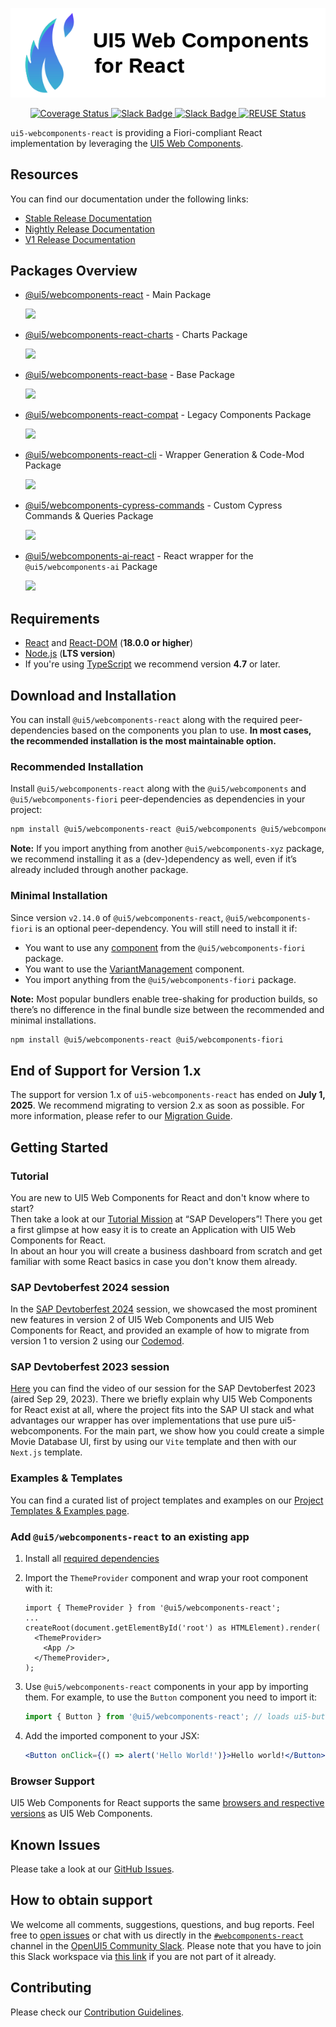 <a name="top"></a>

<p align="center">
  <img src="https://raw.githubusercontent.com/SAP/ui5-webcomponents-react/main/assets/Logo-Sticker.png" alt="UI5 Web Components for React Logo" />
</p>
<p align="center">
  <a href='https://coveralls.io/github/SAP/ui5-webcomponents-react'>
    <img src='https://coveralls.io/repos/github/SAP/ui5-webcomponents-react/badge.svg' alt='Coverage Status' />
  </a>
  <a href="https://ui5-slack-invite.cfapps.eu10.hana.ondemand.com/" target="_blank">
      <img alt="Slack Badge" src="https://badgen.net/badge/slack/Join OpenUI5 Slack workspace/blue?icon=slack">
    </a>
  <a href="https://openui5.slack.com/archives/CSQEJ2J04" target="_blank">
    <img alt="Slack Badge" src="https://badgen.net/badge/slack/webcomponents-react/orange?icon=slack">
  </a>
  <a href="https://api.reuse.software/info/github.com/SAP/ui5-webcomponents-react" target="_blank">
    <img alt="REUSE Status" src="https://api.reuse.software/badge/github.com/SAP/ui5-webcomponents-react"/>
  </a>
</p>

`ui5-webcomponents-react` is providing a Fiori-compliant React implementation by leveraging the [UI5 Web Components](https://github.com/SAP/ui5-webcomponents).

## Resources

You can find our documentation under the following links:

- [Stable Release Documentation](https://sap.github.io/ui5-webcomponents-react/)
- [Nightly Release Documentation](https://sap.github.io/ui5-webcomponents-react/nightly/)
- [V1 Release Documentation](https://sap.github.io/ui5-webcomponents-react/v1/)

## Packages Overview

- [@ui5/webcomponents-react](https://github.com/SAP/ui5-webcomponents-react/tree/main/packages/main) - Main Package

  [![](https://badgen.net/npm/v/@ui5/webcomponents-react?icon=npm)](https://www.npmjs.com/package/@ui5/webcomponents-react)

- [@ui5/webcomponents-react-charts](https://github.com/SAP/ui5-webcomponents-react/tree/main/packages/charts) - Charts Package

  [![](https://badgen.net/npm/v/@ui5/webcomponents-react-charts?icon=npm)](https://www.npmjs.com/package/@ui5/webcomponents-react-charts)

- [@ui5/webcomponents-react-base](https://github.com/SAP/ui5-webcomponents-react/tree/main/packages/base) - Base Package

  [![](https://badgen.net/npm/v/@ui5/webcomponents-react-base?icon=npm)](https://www.npmjs.com/package/@ui5/webcomponents-react-base)

- [@ui5/webcomponents-react-compat](https://github.com/SAP/ui5-webcomponents-react/tree/main/packages/compat) - Legacy Components Package

  [![](https://badgen.net/npm/v/@ui5/webcomponents-react-compat?icon=npm)](https://www.npmjs.com/package/@ui5/webcomponents-react-compat)

- [@ui5/webcomponents-react-cli](https://github.com/SAP/ui5-webcomponents-react/tree/main/packages/cli) - Wrapper Generation & Code-Mod Package

  [![](https://badgen.net/npm/v/@ui5/webcomponents-react-cli?icon=npm)](https://www.npmjs.com/package/@ui5/webcomponents-react-cli)

- [@ui5/webcomponents-cypress-commands](https://github.com/SAP/ui5-webcomponents-react/tree/main/packages/cypress-commands) - Custom Cypress Commands & Queries Package

  [![](https://badgen.net/npm/v/@ui5/webcomponents-cypress-commands?icon=npm)](https://www.npmjs.com/package/@ui5/webcomponents-cypress-commands)

- [@ui5/webcomponents-ai-react](https://github.com/SAP/ui5-webcomponents-react/tree/main/packages/ai) - React wrapper for the `@ui5/webcomponents-ai` Package

  [![](https://badgen.net/npm/v/@ui5/webcomponents-ai-react?icon=npm)](https://www.npmjs.com/package/@ui5/webcomponents-ai-react)

<!-- *********************************************************************** -->

<a name="requirements"></a>

## Requirements

- [React](https://www.npmjs.com/package/react) and [React-DOM](https://www.npmjs.com/package/react-dom) (**18.0.0 or higher**)
- [Node.js](https://nodejs.org/) (**LTS version**)
- If you're using [TypeScript](https://www.typescriptlang.org/) we recommend version **4.7** or later.

<!-- *********************************************************************** -->

<a name="download"></a>

## Download and Installation

You can install `@ui5/webcomponents-react` along with the required peer-dependencies based on the components you plan to use. **In most cases, the recommended installation is the most maintainable option.**

### Recommended Installation

Install `@ui5/webcomponents-react` along with the `@ui5/webcomponents` and `@ui5/webcomponents-fiori` peer-dependencies as dependencies in your project:

```sh
npm install @ui5/webcomponents-react @ui5/webcomponents @ui5/webcomponents-fiori
```

**Note:** If you import anything from another `@ui5/webcomponents-xyz` package, we recommend installing it as a (dev-)dependency as well, even if it’s already included through another package.

### Minimal Installation

Since version `v2.14.0` of `@ui5/webcomponents-react`, `@ui5/webcomponents-fiori` is an optional peer-dependency. You will still need to install it if:

- You want to use any [component](https://sap.github.io/ui5-webcomponents/components/fiori/) from the `@ui5/webcomponents-fiori` package.
- You want to use the [VariantManagement](https://sap.github.io/ui5-webcomponents-react/v2/?path=/docs/inputs-variantmanagement--docs) component.
- You import anything from the `@ui5/webcomponents-fiori` package.

**Note:** Most popular bundlers enable tree-shaking for production builds, so there’s no difference in the final bundle size between the recommended and minimal installations.

```sh
npm install @ui5/webcomponents-react @ui5/webcomponents-fiori
```

## End of Support for Version 1.x

The support for version 1.x of `ui5-webcomponents-react` has ended on **July 1, 2025**. We recommend migrating to version 2.x as soon as possible. For more information, please refer to our [Migration Guide](https://sap.github.io/ui5-webcomponents-react/v2/?path=/docs/migration-guide--docs).

<!-- *********************************************************************** -->

## Getting Started

### Tutorial

You are new to UI5 Web Components for React and don't know where to start?<br />
Then take a look at our [Tutorial Mission](https://developers.sap.com/mission.react-spa.html) at “SAP Developers”!
There you get a first glimpse at how easy it is to create an Application with UI5 Web Components for React.<br />
In about an hour you will create a business dashboard from scratch and get familiar with some React basics in case you don't know them already.

### SAP Devtoberfest 2024 session

In the [SAP Devtoberfest 2024](https://www.youtube.com/watch?v=lvpN3eK39h8) session, we showcased the most prominent new features in version 2 of UI5 Web Components and UI5 Web Components for React, and provided an example of how to migrate from version 1 to version 2 using our [Codemod](https://sap.github.io/ui5-webcomponents-react/v2/?path=/docs/migration-guide--docs#codemod).

### SAP Devtoberfest 2023 session

[Here](https://www.youtube.com/watch?v=zyOxgjoSnGw) you can find the video of our session for the SAP Devtoberfest 2023 (aired Sep 29, 2023). There we briefly explain why UI5 Web Components for React exist at all, where the project fits into the SAP UI stack and what advantages our wrapper has over implementations that use pure ui5-webcomponents.
For the main part, we show how you could create a simple Movie Database UI, first by using our `Vite` template and then with our `Next.js` template.

### Examples & Templates

You can find a curated list of project templates and examples on our [Project Templates & Examples page](https://sap.github.io/ui5-webcomponents-react/v2/?path=/docs/project-templates-examples--docs).

### Add `@ui5/webcomponents-react` to an existing app

1. Install all [required dependencies](#download-and-installation)

2. Import the `ThemeProvider` component and wrap your root component with it:

   ```tsx
   import { ThemeProvider } from '@ui5/webcomponents-react';
   ...
   createRoot(document.getElementById('root') as HTMLElement).render(
     <ThemeProvider>
       <App />
     </ThemeProvider>,
   );
   ```

3. Use `@ui5/webcomponents-react` components in your app by importing them.
   For example, to use the `Button` component you need to import it:

   ```jsx
   import { Button } from '@ui5/webcomponents-react'; // loads ui5-button wrapped in a ui5-webcomponents-react component
   ```

4. Add the imported component to your JSX:

   ```jsx
   <Button onClick={() => alert('Hello World!')}>Hello world!</Button>
   ```

### Browser Support

UI5 Web Components for React supports the same [browsers and respective versions](https://github.com/SAP/ui5-webcomponents#browser-support) as UI5 Web Components.

<!-- *********************************************************************** -->

<a name="issues"></a>

## Known Issues

Please take a look at our [GitHub Issues](https://github.com/SAP/ui5-webcomponents-react/issues).

<!-- *********************************************************************** -->

<a name="support"></a>

## How to obtain support

We welcome all comments, suggestions, questions, and bug reports. Feel free to [open issues](https://github.com/SAP/ui5-webcomponents-react/issues/new/choose) or chat with us directly in the [`#webcomponents-react`](https://openui5.slack.com/archives/CSQEJ2J04) channel in the
[OpenUI5 Community Slack](https://ui5-slack-invite.cfapps.eu10.hana.ondemand.com/).
Please note that you have to join this Slack workspace via [this link](https://ui5-slack-invite.cfapps.eu10.hana.ondemand.com/) if you are not part of it already.

<!-- *********************************************************************** -->

<a name="contributing"></a>

## Contributing

Please check our [Contribution Guidelines](/CONTRIBUTING.md).
